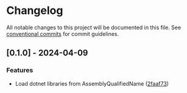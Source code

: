 # Changelog

All notable changes to this project will be documented in this file. See [conventional commits](https://www.conventionalcommits.org/) for commit guidelines.

## [0.1.0] - 2024-04-09

### Features

- Load dotnet libraries from AssemblyQualifiedName ([2faaf73](https://github.com/imbus/robotframework-dotnetlibrarybase/commit/2faaf73656268e9343c856c3deb4e42053305b3e))


<!-- generated by git-cliff -->
